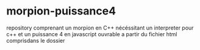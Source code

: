 # morpion-puissance4
repository comprenant un morpion en C++ nécéssitant un interpreter pour c++ et un puissance 4 en javascript ouvrable a partir du fichier html comprisdans le dossier
